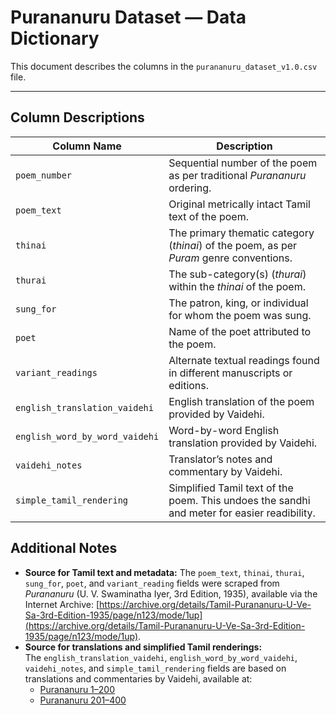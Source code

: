 # Purananuru Dataset — Data Dictionary

This document describes the columns in the `purananuru_dataset_v1.0.csv` file.

---

## Column Descriptions

| Column Name | Description |
|-------------|-------------|
| `poem_number` | Sequential number of the poem as per traditional *Purananuru* ordering. |
| `poem_text` | Original metrically intact Tamil text of the poem. |
| `thinai` | The primary thematic category (*thinai*) of the poem, as per *Puram* genre conventions. |
| `thurai` | The sub-category(s) (*thurai*) within the *thinai* of the poem. |
| `sung_for` | The patron, king, or individual for whom the poem was sung. |
| `poet` | Name of the poet attributed to the poem. |
| `variant_readings` | Alternate textual readings found in different manuscripts or editions.  |
| `english_translation_vaidehi` | English translation of the poem provided by Vaidehi. |
| `english_word_by_word_vaidehi` | Word-by-word English translation provided by Vaidehi. |
| `vaidehi_notes` | Translator’s notes and commentary by Vaidehi. |
| `simple_tamil_rendering` | Simplified Tamil text of the poem. This undoes the sandhi and meter for easier readibility. |

## Additional Notes

- **Source for Tamil text and metadata:** The `poem_text`, `thinai`, `thurai`, `sung_for`, `poet`, and `variant_reading` fields were scraped from *Purananuru* (U. V. Swaminatha Iyer, 3rd Edition, 1935), available via the Internet Archive: [https://archive.org/details/Tamil-Purananuru-U-Ve-Sa-3rd-Edition-1935/page/n123/mode/1up](https://archive.org/details/Tamil-Purananuru-U-Ve-Sa-3rd-Edition-1935/page/n123/mode/1up). <br />
- **Source for translations and simplified Tamil renderings:**  
  The `english_translation_vaidehi`, `english_word_by_word_vaidehi`, `vaidehi_notes`, and `simple_tamil_rendering` fields are based on translations and commentaries by Vaidehi, available at:  
  - [Purananuru 1–200](https://sangamtranslationsbyvaidehi.com/ettuthokai-purananuru-1-200/)  
  - [Purananuru 201–400](https://sangamtranslationsbyvaidehi.com/ettuthokai-purananuru-201-400/)  
